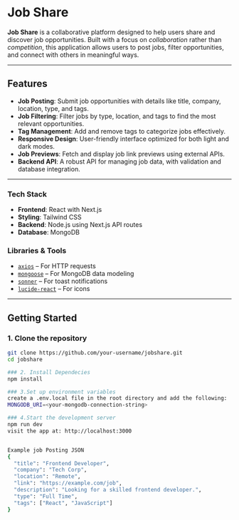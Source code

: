 # Job Share

**Job Share** is a collaborative platform designed to help users share and discover job opportunities. Built with a focus on *collaboration* rather than *competition*, this application allows users to post jobs, filter opportunities, and connect with others in meaningful ways.

---

## Features

- **Job Posting**: Submit job opportunities with details like title, company, location, type, and tags.
- **Job Filtering**: Filter jobs by type, location, and tags to find the most relevant opportunities.
- **Tag Management**: Add and remove tags to categorize jobs effectively.
- **Responsive Design**: User-friendly interface optimized for both light and dark modes.
- **Job Previews**: Fetch and display job link previews using external APIs.
- **Backend API**: A robust API for managing job data, with validation and database integration.

---

###  Tech Stack

- **Frontend**: React with Next.js
- **Styling**: Tailwind CSS
- **Backend**: Node.js using Next.js API routes
- **Database**: MongoDB

###  Libraries & Tools

- [`axios`](https://github.com/axios/axios) – For HTTP requests  
- [`mongoose`](https://mongoosejs.com/) – For MongoDB data modeling  
- [`sonner`](https://sonner.emilkowal.ski/) – For toast notifications  
- [`lucide-react`](https://lucide.dev/) – For icons  

---

##  Getting Started

### 1. Clone the repository

```bash
git clone https://github.com/your-username/jobshare.git
cd jobshare

### 2. Install Dependecies
npm install

### 3.Set up environment variables
create a .env.local file in the root directory and add the following:
MONGODB_URI=<your-mongodb-connection-string>

### 4.Start the development server
npm run dev
visit the app at: http://localhost:3000


Example job Posting JSON
{
  "title": "Frontend Developer",
  "company": "Tech Corp",
  "location": "Remote",
  "link": "https://example.com/job",
  "description": "Looking for a skilled frontend developer.",
  "type": "Full Time",
  "tags": ["React", "JavaScript"]
}
